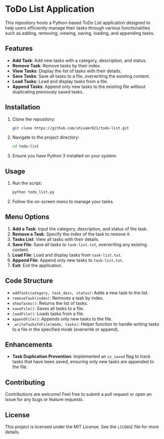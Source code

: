 # ToDo List Application

This repository hosts a Python-based ToDo List application designed to help users efficiently manage their tasks through various functionalities such as adding, removing, viewing, saving, loading, and appending tasks.

## Features

- **Add Task**: Add new tasks with a category, description, and status.
- **Remove Task**: Remove tasks by their index.
- **View Tasks**: Display the list of tasks with their details.
- **Save Tasks**: Save all tasks to a file, overwriting the existing content.
- **Load Tasks**: Load and display tasks from a file.
- **Append Tasks**: Append only new tasks to the existing file without duplicating previously saved tasks.

## Installation

1. Clone the repository:
   ```bash
   git clone https://github.com/shivamr021/todo-list.git
   ```
2. Navigate to the project directory:
   ```bash
   cd todo-list
   ```
3. Ensure you have Python 3 installed on your system.

## Usage

1. Run the script:
   ```bash
   python todo_list.py
   ```
2. Follow the on-screen menu to manage your tasks.

## Menu Options

1. **Add a Task**: Input the category, description, and status of the task.
2. **Remove a Task**: Specify the index of the task to remove it.
3. **Tasks List**: View all tasks with their details.
4. **Save File**: Save all tasks to `task-list.txt`, overwriting any existing content.
5. **Load File**: Load and display tasks from `task-list.txt`.
6. **Append File**: Append only new tasks to `task-list.txt`.
7. **Exit**: Exit the application.

## Code Structure

- `addTask(category, task_desc, status)`: Adds a new task to the list.
- `removeTask(index)`: Removes a task by index.
- `showTasks()`: Returns the list of tasks.
- `saveFile()`: Saves all tasks to a file.
- `loadFile()`: Loads tasks from a file.
- `appendFile()`: Appends only new tasks to the file.
- `_writeTasksToFile(mode, tasks)`: Helper function to handle writing tasks to a file in the specified mode (overwrite or append).

## Enhancements

- **Task Duplication Prevention**: Implemented an `is_saved` flag to track tasks that have been saved, ensuring only new tasks are appended to the file.

## Contributing

Contributions are welcome! Feel free to submit a pull request or open an issue for any bugs or feature requests.

## License

This project is licensed under the MIT License. See the `LICENSE` file for more details.
```